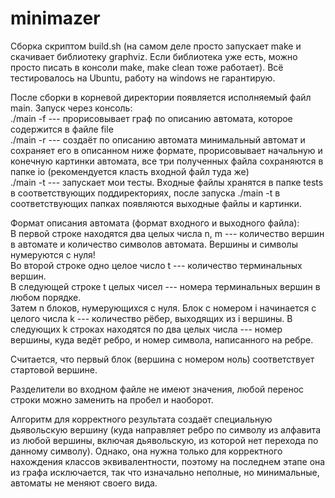 # minimazer
Сборка скриптом build.sh (на самом деле просто запускает make и скачивает библиотеку graphviz. Если библиотека уже есть, можно просто писать в консоли make, make clean тоже работает). Всё тестировалось на Ubuntu, работу на windows не гарантирую.

После сборки в корневой директории появляется исполняемый файл main. Запуск через консоль:  
./main -f <file> --- прорисовывает граф по описанию автомата, которое содержится в файле file  
./main -r <file> --- создаёт по описанию автомата минимальный автомат и сохраняет его в описанном ниже формате, прорисовывает   начальную и конечную картинки автомата, все три полученных файла сохраняются в папке io (рекомендуется класть входной файл туда же)  
./main -t --- запускает мои тесты. Входные файлы хранятся в папке tests в соответствующих поддиректориях, после запуска ./main -t в соответствующих папках появляются выходные файлы и картинки.  
  
 Формат описания автомата (формат входного и выходного файла):  
 В первой строке находятся два целых числа n, m --- количество вершин в автомате и количество символов автомата. Вершины и символы нумеруются с нуля!  
 Во второй строке одно целое число t --- количество терминальных вершин.  
 В следующей строке t целых чисел --- номера терминальных вершин в любом порядке.  
 Затем n блоков, нумерующихся с нуля. Блок с номером i начинается с целого числа k --- количество рёбер, выходящих из i   вершины. В следующих k строках находятся по два целых числа --- номер вершины, куда ведёт ребро, и номер символа, написанного на ребре.  
   
 Считается, что первый блок (вершина с номером ноль) соответствует стартовой вершине.  
   
 Разделители во входном файле не имеют значения, любой перенос строки можно заменить на пробел и наоборот.  
  
 Алгоритм для корректного результата создаёт специальную дьявольскую вершину (куда направляет ребро по символу из алфавита из любой вершины, включая дьявольскую, из которой нет перехода по данному символу). Однако, она нужна только для корректного нахождения классов эквивалентности, поэтому на последнем этапе она из графа исключается, так что изначально неполные, но минимальные, автоматы не меняют своего вида.   
